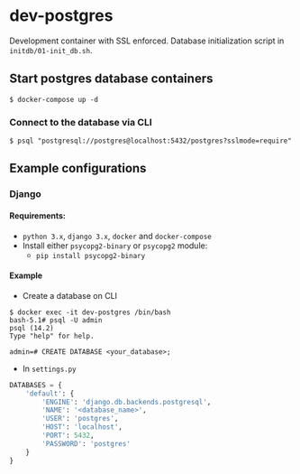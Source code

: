 # dev-postgres

Development container with SSL enforced. Database initialization script in `initdb/01-init_db.sh`.


## Start postgres database containers

```
$ docker-compose up -d
```

### Connect to the database via CLI

```
$ psql "postgresql://postgres@localhost:5432/postgres?sslmode=require"
```

## Example configurations

### Django

#### Requirements:

- `python 3.x`, `django 3.x`, `docker` and `docker-compose`
- Install either `psycopg2-binary` or `psycopg2` module:
  - `pip install psycopg2-binary`

#### Example

- Create a database on CLI

```
$ docker exec -it dev-postgres /bin/bash
bash-5.1# psql -U admin
psql (14.2)
Type "help" for help.

admin=# CREATE DATABASE <your_database>;
```

- In `settings.py`

```python
DATABASES = {
    'default': {
        'ENGINE': 'django.db.backends.postgresql',
        'NAME': '<database_name>',
        'USER': 'postgres',
        'HOST': 'localhost',
        'PORT': 5432,
        'PASSWORD': 'postgres'
    }
}
```
